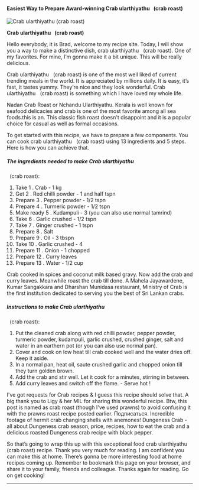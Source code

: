             

#### Easiest Way to Prepare Award-winning Crab ularthiyathu   (crab roast)

![Crab ularthiyathu
(crab roast)](https://img-global.cpcdn.com/recipes/06c5f17e7f60f559/751x532cq70/crab-ularthiyathu-crab-roast-recipe-main-photo.jpg)

**Crab ularthiyathu   (crab roast)**

Hello everybody, it is Brad, welcome to my recipe site. Today, I will show you a way to make a distinctive dish, crab ularthiyathu   (crab roast). One of my favorites. For mine, I’m gonna make it a bit unique. This will be really delicious.

Crab ularthiyathu   (crab roast) is one of the most well liked of current trending meals in the world. It is appreciated by millions daily. It is easy, it’s fast, it tastes yummy. They’re nice and they look wonderful. Crab ularthiyathu   (crab roast) is something which I have loved my whole life.

Nadan Crab Roast or Nchandu Ularthiyathu. Kerala is well known for seafood delicacies and crab is one of the most favorite among all sea foods.this is an. This classic fish roast doesn't disappoint and it is a popular choice for casual as well as formal occasions.

To get started with this recipe, we have to prepare a few components. You can cook crab ularthiyathu   (crab roast) using 13 ingredients and 5 steps. Here is how you can achieve that.

##### The ingredients needed to make Crab ularthiyathu

  (crab roast):

1.  Take 1 . Crab - 1 kg
2.  Get 2 . Red chilli powder - 1 and half tspn
3.  Prepare 3 . Pepper powder - 1/2 tspn
4.  Prepare 4 . Turmeric powder - 1/2 tspn
5.  Make ready 5 . Kudampuli - 3 (you can also use normal tamrind)
6.  Take 6 . Garlic crushed - 1/2 tspn
7.  Take 7 . Ginger crushed - 1 tspn
8.  Prepare 8 . Salt
9.  Prepare 9 . Oil - 3 tbspn
10.  Take 10 . Garlic crushed - 4
11.  Prepare 11 . Onion - 1 chopped
12.  Prepare 12 . Curry leaves
13.  Prepare 13 . Water - 1/2 cup

Crab cooked in spices and coconut milk based gravy. Now add the crab and curry leaves. Meanwhile roast the crab till done. A Mahela Jayawardene, Kumar Sangakkara and Dharshan Munidasa restaurant, Ministry of Crab is the first institution dedicated to serving you the best of Sri Lankan crabs.

##### Instructions to make Crab ularthiyathu

  (crab roast):

1.  Put the cleaned crab along with red chilli powder, pepper powder, turmeric powder, kudampuli, garlic crushed, crushed ginger, salt and water in an earthern pot (or you can also use normal pan).
2.  Cover and cook on low heat till crab cooked well and the water dries off. Keep it aside.
3.  In a normal pan, heat oil, saute crushed garlic and chopped onion till they turn golden brown.
4.  Add the crab and stir well. Let it cook for a minutes, stirring in between.
5.  Add curry leaves and switch off the flame. - Serve hot !

I've got requests for Crab recipes & I guess this recipe should solve that. A big thank you to Ligy & her MIL for sharing this wonderful recipe. Btw, this post is named as crab roast (though I've used prawns) to avoid confusing it with the prawns roast recipe posted earlier. Подписаться. Incredible footage of hermit crab changing shells with anemones! Dungeness Crab - all about Dungeness crab season, price, recipes, how to eat the crab and a delicious roasted Dungeness crab recipe with black pepper.

So that’s going to wrap this up with this exceptional food crab ularthiyathu   (crab roast) recipe. Thank you very much for reading. I am confident you can make this at home. There’s gonna be more interesting food at home recipes coming up. Remember to bookmark this page on your browser, and share it to your family, friends and colleague. Thanks again for reading. Go on get cooking!

* * *